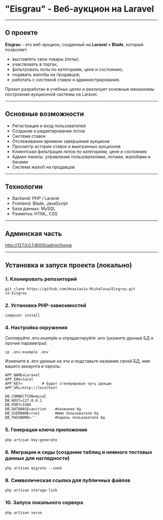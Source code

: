 
# "Eisgrau" - Веб-аукцион на Laravel

---

## О проекте

**Eisgrau** - это веб-аукцион, созданный на **Laravel + Blade**, который позволяет:
- выставлять свои товары (лоты);
- участвовать в торгах;
- фильтровать лоты по категориям, цене и состоянию;
- подавать жалобы на продавцов;
- работать с системой ставок и администрирования.

Проект разработан в учебных целях и реализует основные механизмы построения аукционной системы на Laravel.

---

## Основные возможности

-  Регистрация и вход пользователей  
-  Создание и редактирование лотов  
-  Система ставок  
-  Отслеживание времени завершения аукциона  
-  Просмотр истории ставок и выигранных аукционов
-  Клиентская фильтрация лотов по категориям, цене и состоянию  
-  Админ-панель: управление пользователями, лотами, жалобами и банами  
-  Система жалоб на продавцов  

---

## Технологии

- Backend: PHP / Laravel 
- Frontend: Blade, JavaScript
- База данных: MySQL
- Разметка: HTML, CSS

---

## Админская часть

http://127.0.0.1:8000/admin/home

---

## Установка и запуск проекта (локально)

### 1. Клонировать репозиторий
```
git clone https://github.com/Anastasia-Mishalova/Eisgrau.git
cd Eisgrau
```

### 2. Установка PHP-зависимостей
```
composer install
```

### 4. Настройка окружения
Скопируйте .env.example и отредактируйте .env (укажите данные БД и прочие параметры):
```
cp .env.example .env
```

Измените в .env данные на эти и подставьте название своей БД, имя вашего аккаунта и пароль:
```
APP_NAME=Laravel
APP_ENV=local
APP_KEY=         # будет сгенерирован чуть дальше
APP_URL=http://localhost

DB_CONNECTION=mysql
DB_HOST=127.0.0.1
DB_PORT=3306
DB_DATABASE=auction    #название бд
DB_USERNAME=root       #имя пользователя бд
DB_PASSWORD=''         #пароль пользователя бд
```

### 5. Генерация ключа приложения
```
php artisan key:generate
```

### 6. Миграции и сиды (создание таблиц и немного тестовых данных для наглядности)
```
php artisan migrate --seed
```

### 8. Символическая ссылка для публичных файлов
```
php artisan storage:link
```
### 10. Запуск локального сервера
```
php artisan serve
```


